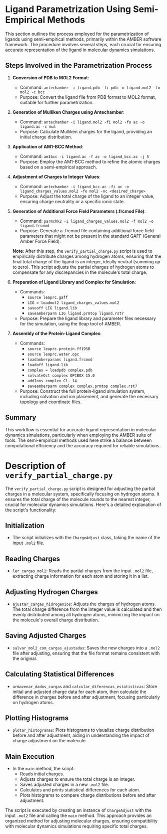 # Ligand Parametrization Using Semi-Empirical Methods

This section outlines the process employed for the parametrization of ligands using semi-empirical methods, primarily within the AMBER software framework. The procedure involves several steps, each crucial for ensuring accurate representation of the ligand in molecular dynamics simulations.

## Steps Involved in the Parametrization Process

1. **Conversion of PDB to MOL2 Format**: 
   - Command: `antechamber -i ligand.pdb -fi pdb -o ligand.mol2 -fo mol2 -c bcc`
   - Purpose: Convert the ligand file from PDB format to MOL2 format, suitable for further parametrization.

2. **Generation of Mulliken Charges using Antechamber**: 
   - Command: `antechamber -i ligand.mol2 -fi mol2 -fo ac -o ligand.ac -c mul`
   - Purpose: Calculate Mulliken charges for the ligand, providing an initial charge distribution.

3. **Application of AM1-BCC Method**: 
   - Command: `am1bcc -i ligand.ac -f ac -o ligand_bcc.ac -j 5`
   - Purpose: Employ the AM1-BCC method to refine the atomic charges based on a semi-empirical approach.

4. **Adjustment of Charges to Integer Values**: 
   - Command: `antechamber -i ligand_bcc.ac -fi ac -o ligand_charges_values.mol2 -fo mol2 -nc <desired_charge>`
   - Purpose: Adjust the total charge of the ligand to an integer value, ensuring charge neutrality or a specific ionic state.

5. **Generation of Additional Force Field Parameters (.frcmod File)**: 
   - Command: `parmchk2 -i ligand_charges_values.mol2 -f mol2 -o ligand.frcmod`
   - Purpose: Generate a .frcmod file containing additional force field parameters that might not be present in the standard GAFF (General Amber Force Field).
   
   **Note**: After this step, the `verify_partial_charge.py` script is used to empirically distribute charges among hydrogen atoms, ensuring that the final total charge of the ligand is an integer, ideally neutral (summing up to zero). This script adjusts the partial charges of hydrogen atoms to compensate for any discrepancies in the molecule's total charge.

6. **Preparation of Ligand Library and Complex for Simulation**: 
   - Commands: 
     - `source leaprc.gaff`
     - `LIG = loadmol2 ligand_charges_values.mol2`
     - `saveoff LIG ligand.lib`
     - `saveamberparm LIG ligand.prmtop ligand.rst7`
   - Purpose: Prepare the ligand library and parameter files necessary for the simulation, using the tleap tool of AMBER.

7. **Assembly of the Protein-Ligand Complex**: 
   - Commands: 
     - `source leaprc.protein.ff19SB`
     - `source leaprc.water.opc`
     - `loadamberparams ligand.frcmod`
     - `loadoff ligand.lib`
     - `complex = loadpdb complex.pdb`
     - `solvateOct complex OPCBOX 15.0`
     - `addIons complex Cl- 14`
     - `saveamberparm complex complex.prmtop complex.rst7`
   - Purpose: Construct the full protein-ligand simulation system, including solvation and ion placement, and generate the necessary topology and coordinate files.

## Summary

This workflow is essential for accurate ligand representation in molecular dynamics simulations, particularly when employing the AMBER suite of tools. The semi-empirical methods used here strike a balance between computational efficiency and the accuracy required for reliable simulations.


# Description of `verify_partial_charge.py`

The `verify_partial_charge.py` script is designed for adjusting the partial charges in a molecular system, specifically focusing on hydrogen atoms. It ensures the total charge of the molecule rounds to the nearest integer, crucial for molecular dynamics simulations. Here's a detailed explanation of the script's functionality:

## Initialization
- The script initializes with the `ChargeAdjust` class, taking the name of the input `.mol2` file.

## Reading Charges
- `ler_cargas_mol2`: Reads the partial charges from the input `.mol2` file, extracting charge information for each atom and storing it in a list.

## Adjusting Hydrogen Charges
- `ajustar_cargas_hidrogenios`: Adjusts the charges of hydrogen atoms. The total charge difference from the integer value is calculated and then evenly distributed among all hydrogen atoms, minimizing the impact on the molecule's overall charge distribution.

## Saving Adjusted Charges
- `salvar_mol2_com_cargas_ajustadas`: Saves the new charges into a `.mol2` file after adjusting, ensuring that the file format remains consistent with the original.

## Calculating Statistical Differences
- `armazenar_dados_cargas` and `calcular_diferencas_estatisticas`: Store initial and adjusted charge data for each atom, then calculate the difference in charges before and after adjustment, focusing particularly on hydrogen atoms.

## Plotting Histograms
- `plotar_histogramas`: Plots histograms to visualize charge distribution before and after adjustment, aiding in understanding the impact of charge adjustment on the molecule.

## Main Execution
- In the `main` method, the script:
  - Reads initial charges.
  - Adjusts charges to ensure the total charge is an integer.
  - Saves adjusted charges in a new `.mol2` file.
  - Calculates and prints statistical differences for each atom.
  - Plots histograms to compare charge distributions before and after adjustment.

The script is executed by creating an instance of `ChargeAdjust` with the input `.mol2` file and calling the `main` method. This approach provides an organized method for adjusting molecular charges, ensuring compatibility with molecular dynamics simulations requiring specific total charges.

